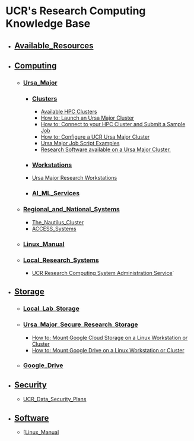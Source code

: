 # UCR's Research Computing Knowledge Base #

* ## [Available_Resources](Resources.md) ##


* ## [Computing]() ##
    * ### [Ursa_Major]() ###
        * ### [Clusters](#Clusters) ###
            * [Available HPC Clusters](Available_Clusters.md)
            * [How to: Launch an Ursa Major Cluster](How_To_Launch_a_Ursa_Major_Cluster.md)
            * [How to: Connect to your HPC Cluster and Submit a Sample Job](how_to_connect_to_hpc_cluster_run_sample_job.md)              
            * [How to: Configure a UCR Ursa Major Cluster](https://github.com/UCR-Research-Computing/UCR-Ursa-Major-Cluster-Blueprints) 
            * [Ursa Major Job Script Examples](https://github.com/UCR-Research-Computing/UCR-Ursa-Major-Slurm-Job-Scripts)
            * [Research Software available on a Ursa Major Cluster.](https://spack.readthedocs.io/en/latest/package_list.html)
        * ### [Workstations](#Workstations) ###
	    * [Ursa Major Research Workstations](Ursa_Major_Research_Workstations.md)
        * ### [AI_ML_Services](#AL_ML_Services) ###

    * ### [Regional_and_National_Systems]() ###
        * [The_Nautilus_Cluster](The_Nautilus_Cluster.md)
        * [ACCESS_Systems](ACCESS_Systems.md)

    * ### [Linux_Manual](Linux_Manual.md) ###

    * ### [Local_Research_Systems]() ###
        * [UCR Research Computing System Administration Service](UCR_Research_Computing_System_Administration_Service.md)`


* ## [Storage]() ##
    * ### [Local_Lab_Storage](Local_Lab_Storage.md) ###
    * ### [Ursa_Major_Secure_Research_Storage](Ursa_Major_Secure_Research_Storage.md) ###
        * [How to: Mount Google Cloud Storage on a Linux Workstation or Cluster](how_to_mount_google_cloud_storage.md)  
        * [How to: Mount Google Drive on a Linux Workstation or Cluster](how_to_mount_google_drive.md)  
    * ### [Google_Drive](Google_Drive.md) ###
* ## [Security]() ##
    * [UCR_Data_Security_Plans](UCR_Data_Security_Plans.md)
* ## [Software]()
    * [[Linux_Manual](Linux_Manual.md)
